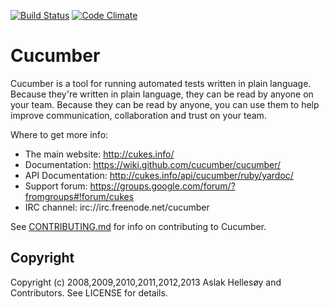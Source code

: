 [![Build Status](https://secure.travis-ci.org/cucumber/cucumber.png)](http://travis-ci.org/cucumber/cucumber) [![Code Climate](https://codeclimate.com/badge.png)](https://codeclimate.com/github/cucumber/cucumber)

# Cucumber

Cucumber is a tool for running automated tests written in plain language. Because they're
written in plain language, they can be read by anyone on your team. Because they can be 
read by anyone, you can use them to help improve communication, collaboration and trust on
your team.

Where to get more info:

  * The main website: http://cukes.info/
  * Documentation: https://wiki.github.com/cucumber/cucumber/
  * API Documentation: http://cukes.info/api/cucumber/ruby/yardoc/
  * Support forum: https://groups.google.com/forum/?fromgroups#!forum/cukes
  * IRC channel: irc://irc.freenode.net/cucumber

See [CONTRIBUTING.md](CONTRIBUTING.md) for info on contributing to Cucumber.

## Copyright

Copyright (c) 2008,2009,2010,2011,2012,2013 Aslak Hellesøy and Contributors. See LICENSE for details.
